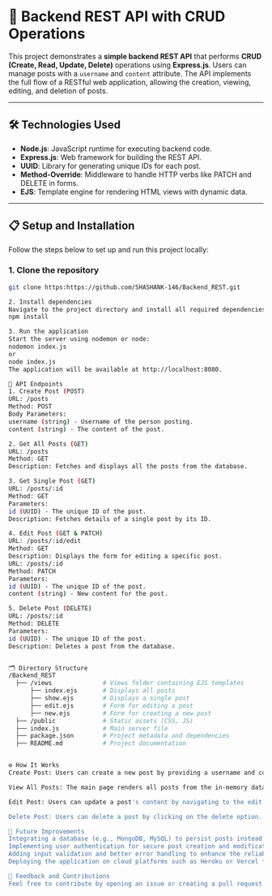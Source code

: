 
# 🚀 Backend REST API with CRUD Operations

This project demonstrates a **simple backend REST API** that performs **CRUD (Create, Read, Update, Delete)** operations using **Express.js**. Users can manage posts with a `username` and `content` attribute. The API implements the full flow of a RESTful web application, allowing the creation, viewing, editing, and deletion of posts.

---

## 🛠️ Technologies Used

- **Node.js**: JavaScript runtime for executing backend code.
- **Express.js**: Web framework for building the REST API.
- **UUID**: Library for generating unique IDs for each post.
- **Method-Override**: Middleware to handle HTTP verbs like PATCH and DELETE in forms.
- **EJS**: Template engine for rendering HTML views with dynamic data.

---

## 📋 Setup and Installation

Follow the steps below to set up and run this project locally:

### 1. Clone the repository
```bash
git clone https:https://github.com/SHASHANK-146/Backend_REST.git

2. Install dependencies
Navigate to the project directory and install all required dependencies:
npm install

3. Run the application
Start the server using nodemon or node:
nodemon index.js
or
node index.js
The application will be available at http://localhost:8080.

📝 API Endpoints
1. Create Post (POST)
URL: /posts
Method: POST
Body Parameters:
username (string) - Username of the person posting.
content (string) - The content of the post.

2. Get All Posts (GET)
URL: /posts
Method: GET
Description: Fetches and displays all the posts from the database.

3. Get Single Post (GET)
URL: /posts/:id
Method: GET
Parameters:
id (UUID) - The unique ID of the post.
Description: Fetches details of a single post by its ID.

4. Edit Post (GET & PATCH)
URL: /posts/:id/edit
Method: GET
Description: Displays the form for editing a specific post.
URL: /posts/:id
Method: PATCH
Parameters:
id (UUID) - The unique ID of the post.
content (string) - New content for the post.

5. Delete Post (DELETE)
URL: /posts/:id
Method: DELETE
Parameters:
id (UUID) - The unique ID of the post.
Description: Deletes a post from the database.


🗂️ Directory Structure
/Backend_REST
  ├── /views              # Views folder containing EJS templates
      ├── index.ejs       # Displays all posts
      ├── show.ejs        # Displays a single post
      ├── edit.ejs        # Form for editing a post
      ├── new.ejs         # Form for creating a new post
  ├── /public             # Static assets (CSS, JS)
  ├── index.js            # Main server file
  ├── package.json        # Project metadata and dependencies
  ├── README.md           # Project documentation


⚙️ How It Works
Create Post: Users can create a new post by providing a username and content. The data is saved and stored with a unique ID generated by uuidv4.

View All Posts: The main page renders all posts from the in-memory data (no database used). Users can view a list of all posts.

Edit Post: Users can update a post's content by navigating to the edit form and submitting the updated content.

Delete Post: Users can delete a post by clicking on the delete option. Upon deletion, the post is removed from the data.

🚀 Future Improvements
Integrating a database (e.g., MongoDB, MySQL) to persist posts instead of using in-memory storage.
Implementing user authentication for secure post creation and modification.
Adding input validation and better error handling to enhance the reliability of the application.
Deploying the application on cloud platforms such as Heroku or Vercel for public access.

💬 Feedback and Contributions
Feel free to contribute by opening an issue or creating a pull request! If you have any feedback or suggestions, please reach out or contribute.
